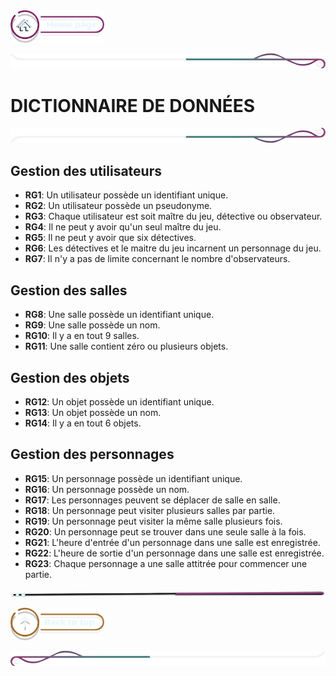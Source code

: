  <a href="../README.md">
  <img src="../assets/button/home_page.png" alt="Home page" style="width: 150px; height: auto;">
</a>

![border](../assets/line/border_deco_rt.png)

# DICTIONNAIRE DE DONNÉES

![border](../assets/line/border_deco_rb.png)

## Gestion des utilisateurs

- **RG1**: Un utilisateur possède un identifiant unique.
- **RG2**: Un utilisateur possède un pseudonyme.
- **RG3**: Chaque utilisateur est soit maître du jeu, détective ou observateur.
- **RG4**: Il ne peut y avoir qu'un seul maître du jeu.
- **RG5**: Il ne peut y avoir que six détectives.
- **RG6**: Les détectives et le maitre du jeu incarnent un personnage du jeu.
- **RG7**: Il n'y a pas de limite concernant le nombre d'observateurs.

## Gestion des salles

- **RG8**: Une salle possède un identifiant unique.
- **RG9**: Une salle possède un nom.
- **RG10**: Il y a en tout 9 salles.
- **RG11**: Une salle contient zéro ou plusieurs objets.

## Gestion des objets

- **RG12**: Un objet possède un identifiant unique.
- **RG13**: Un objet possède un nom.
- **RG14**: Il y a en tout 6 objets.

## Gestion des personnages

- **RG15**: Un personnage possède un identifiant unique.
- **RG16**: Un personnage possède un nom.
- **RG17**: Les personnages peuvent se déplacer de salle en salle.
- **RG18**: Un personnage peut visiter plusieurs salles par partie.
- **RG19**: Un personnage peut visiter la même salle plusieurs fois.
- **RG20**: Un personnage peut se trouver dans une seule salle à la fois.
- **RG21**: L'heure d'entrée d'un personnage dans une salle est enregistrée.
- **RG22**: L'heure de sortie d'un personnage dans une salle est enregistrée.
- **RG23**: Chaque personnage a une salle attitrée pour commencer une partie.

![border](../assets/line/line-pink-point_r.png)

<a href="#dictionnaire-de-données">
  <img src="../assets/button/back_to_top.png" alt="Back to top" style="width: 150px; height: auto;">
</a>

![border](../assets/line/border_deco_l.png)
